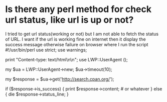 
# Is there any perl method for check url status, like url is up or not?

I tried to get url status(working or not) but I am not able to fetch the status of URL. I want if the url is working fine on internet then it display the success message otherwise failure on browser where I run the script
#!/usr/bin/perl
use strict;
use warnings;

print "Content-type: text/html\n\n";
use LWP::UserAgent ();

my $ua = LWP::UserAgent->new;
$ua->timeout(10);

my $response = $ua->get('http://search.cpan.org/');

if ($response->is_success) {
  print $response->content;  # or whatever
}
else {
  die $response->status_line;
}


        